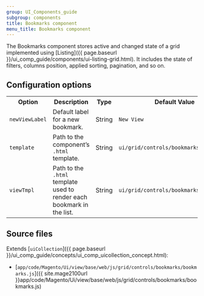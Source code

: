 ```yaml
---
group: UI_Components_guide
subgroup: components
title: Bookmarks component
menu_title: Bookmarks component
---
```


The Bookmarks component stores active and changed state of a grid implemented using [Listing]({{ page.baseurl }}/ui_comp_guide/components/ui-listing-grid.html). It includes the state of filters, columns position, applied sorting, pagination, and so on.

## Configuration options

<table>
  <tr>
    <th>Option</th>
    <th>Description</th>
    <th>Type</th>
    <th>Default Value</th>
  </tr>
  <tr>
    <td><code>newViewLabel</code></td>
    <td>Default label for a new bookmark.</td>
    <td>String</td>
    <td><code>New View</code></td>
  </tr>
  <tr>
    <td><code>template</code></td>
    <td>Path to the component’s <code>.html</code> template.</td>
    <td>String</td>
    <td><code>ui/grid/controls/bookmarks/bookmarks</code></td>
  </tr>
  <tr>
    <td><code>viewTmpl</code></td>
    <td>Path to the <code>.html</code> template used to render each bookmark in the list.</td>
    <td>String</td>
    <td><code>ui/grid/controls/bookmarks/view</code></td>
  </tr>
</table>

## Source files

Extends [`uiCollection`]({{ page.baseurl }}/ui_comp_guide/concepts/ui_comp_uicollection_concept.html):

- [`app/code/Magento/Ui/view/base/web/js/grid/controls/bookmarks/bookmarks.js`]({{ site.mage2100url }}app/code/Magento/Ui/view/base/web/js/grid/controls/bookmarks/bookmarks.js)
